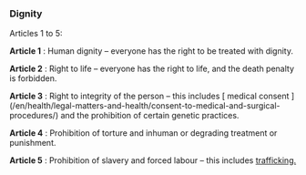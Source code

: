 ###  Dignity

Articles 1 to 5:

**Article 1** : Human dignity – everyone has the right to be treated with
dignity.

**Article 2** : Right to life – everyone has the right to life, and the death
penalty is forbidden.

**Article 3** : Right to integrity of the person – this includes [ medical
consent ](/en/health/legal-matters-and-health/consent-to-medical-and-surgical-
procedures/) and the prohibition of certain genetic practices.

**Article 4** : Prohibition of torture and inhuman or degrading treatment or
punishment.

**Article 5** : Prohibition of slavery and forced labour – this includes [
trafficking. ](/en/justice/crime-and-crime-prevention/human-trafficking/)
